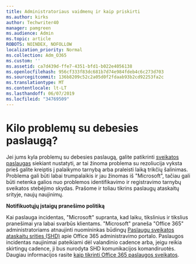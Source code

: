 ```yaml
---
title: Administratoriaus vaidmenų ir kaip priskirti
ms.author: kirks
author: Techwriter40
manager: pamgreen
ms.audience: Admin
ms.topic: article
ROBOTS: NOINDEX, NOFOLLOW
localization_priority: Normal
ms.collection: Adm_O365
ms.custom: ''
ms.assetid: ca7d439d-ffe7-4351-bfd1-b022e4056138
ms.openlocfilehash: 956cf333f83dc681b7d74e984fdeb4c6c273d703
ms.sourcegitcommit: 136b8209c52c2a05d0f2fdaab93b2cd92253fa2c
ms.translationtype: MT
ms.contentlocale: lt-LT
ms.lasthandoff: 06/07/2019
ms.locfileid: "34769509"
---
```

# <a name="experiencing-problems-with-a-cloud-service"></a>Kilo problemų su debesies paslaugą?

Jei jums kyla problemų su debesies paslaugą, galite patikrinti [sveikatos paslaugas](https://admin.microsoft.com/AdminPortal/Home#/servicehealth) siekiant nustatyti, ar tai žinoma problema su rezoliucija vyksta prieš galite kreiptis į palaikymo tarnybą arba praleisti laiką trikčių šalinimas. Problema gali būti labai trumpalaikis ir jau žinomas iš "Microsoft", tačiau gali būti netenka galios nuo problemos identifikavimo ir registravimo tarnybų sveikatos stebėjimo skydas. Prašome ir toliau tikrins paslaugų ataskaitų srityje, naujų naujinimų.

**Notifikuotųjų įstaigų pranešimo politiką**

Kai paslauga incidentas, "Microsoft" supranta, kad laiku, tikslinius ir tikslius pranešimai yra labai svarbūs klientams. "Microsoft" praneša "Office 365" administratoriams atnaujinti nuomininkas būdingų [Paslaugų sveikatos ataskaitų srities (SHD)](https://admin.microsoft.com/AdminPortal/Home#/servicehealth) apie Office 365 administravimo portalo. Paslaugos incidentas naujinimai pateikiami dėl valandinio cadence arba, jeigu reikia skirtingų cadence, ji bus nurodyta SHD komunikacijos komandiruotės. Daugiau informacijos rasite [kaip tikrinti Office 365 paslaugos sveikatos](https://docs.microsoft.com/office365/enterprise/view-service-health).

